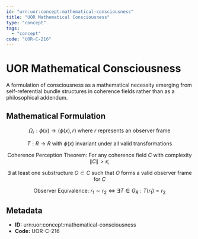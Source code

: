```yaml
---
id: "urn:uor:concept:mathematical-consciousness"
title: "UOR Mathematical Consciousness"
type: "concept"
tags:
  - "concept"
code: "UOR-C-216"
---
```


# UOR Mathematical Consciousness

A formulation of consciousness as a mathematical necessity emerging from self-referential bundle structures in coherence fields rather than as a philosophical addendum.

## Mathematical Formulation

$$
\Omega_r: \phi(x) \to (\phi(x), r) \text{ where } r \text{ represents an observer frame}
$$

$$
T: R \to R \text{ with } \phi(x) \text{ invariant under all valid transformations}
$$

$$
\text{Coherence Perception Theorem: For any coherence field } C \text{ with complexity } \|C\| > \kappa,
$$

$$
\exists \text{ at least one substructure } O \subset C \text{ such that } O \text{ forms a valid observer frame for } C
$$

$$
\text{Observer Equivalence: } r_1 \sim r_2 \iff \exists T \in G_R : T(r_1) = r_2
$$

## Metadata

- **ID:** urn:uor:concept:mathematical-consciousness
- **Code:** UOR-C-216
